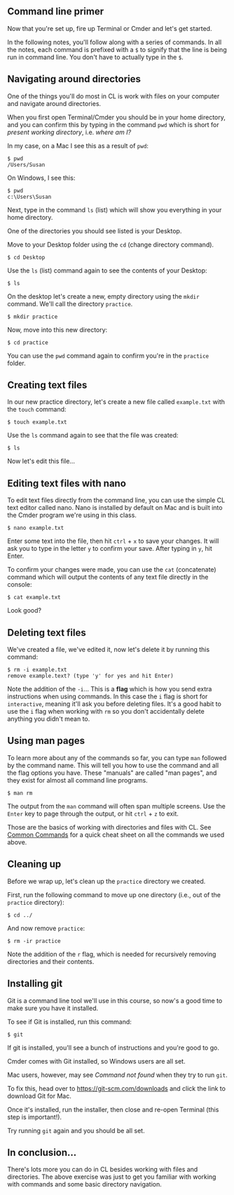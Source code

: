 ## Command line primer

Now that you're set up, fire up Terminal or Cmder and let's get started.

In the following notes, you'll follow along with a series of commands. In all the notes, each command is prefixed with a `$` to signify that the line is being run in command line. You don't have to actually type in the `$`.


## Navigating around directories

One of the things you'll do most in CL is work with files on your computer and navigate around directories.

When you first open Terminal/Cmder you should be in your home directory, and you can confirm this by typing in the command `pwd` which is short for *present working directory*, i.e. *where am I?*

In my case, on a Mac I see this as a result of `pwd`:

    $ pwd
    /Users/Susan

On Windows, I see this:

    $ pwd
    c:\Users\Susan

Next, type in the command `ls` (list) which will show you everything in your home directory.

One of the directories you should see listed is your Desktop.

Move to your Desktop folder using the `cd` (change directory command).

    $ cd Desktop

Use the `ls` (list) command again to see the contents of your Desktop:

    $ ls

On the desktop let's create a new, empty directory using the `mkdir` command. We'll call the directory `practice`.

    $ mkdir practice

Now, move into this new directory:

    $ cd practice

You can use the `pwd` command again to confirm you're in the `practice` folder.


## Creating text files

In our new practice directory, let's create a new file called `example.txt` with the `touch` command:

    $ touch example.txt

Use the `ls` command again to see that the file was created:

    $ ls

Now let's edit this file...

## Editing text files with nano

To edit text files directly from the command line, you can use the simple CL text editor called nano. Nano is installed by default on Mac and is built into the Cmder program we're using in this class.

    $ nano example.txt

Enter some text into the file, then hit `ctrl` + `x` to save your changes. It will ask you to type in the letter `y` to confirm your save. After typing in `y`, hit Enter.

To confirm your changes were made, you can use the `cat` (concatenate) command which will output the contents of any text file directly in the console:

    $ cat example.txt

Look good?


## Deleting text files

We've created a file, we've edited it, now let's delete it by running this command:

    $ rm -i example.txt
    remove example.text? (type 'y' for yes and hit Enter)

Note the addition of the `-i`... This is a **flag** which is how you send extra instructions when using commands. In this case the `i` flag is short for `interactive`, meaning it'll ask you before deleting files. It's a good habit to use the `i` flag when working with `rm` so you don't accidentally delete anything you didn't mean to.


## Using man pages

To learn more about any of the commands so far, you can type `man` followed by the command name. This will tell you how to use the command and all the flag options you have. These "manuals" are called "man pages", and they exist for almost all command line programs.

    $ man rm

The output from the `man` command will often span multiple screens. Use the `Enter` key to page through the output, or hit `ctrl` + `z` to exit.

Those are the basics of working with directories and files with CL. See [Common Commands](https://github.com/susanBuck/notes/blob/master/07_Command_Line/04_Common-commands.md) for a quick cheat sheet on all the commands we used above.


## Cleaning up

Before we wrap up, let's clean up the `practice` directory we created.

First, run the following command to move up one directory (i.e., out of the `practice` directory):

    $ cd ../

And now remove `practice`:

    $ rm -ir practice

Note the addition of the `r` flag, which is needed for recursively removing directories and their contents.


## Installing git

Git is a command line tool we'll use in this course, so now's a good time to make sure you have it installed.

To see if Git is installed, run this command:

    $ git

If git is installed, you'll see a bunch of instructions and you're good to go.

Cmder comes with Git installed, so Windows users are all set.

Mac users, however, may see *Command not found* when they try to run `git`.

To fix this, head over to <https://git-scm.com/downloads> and click the link to download Git for Mac.

Once it's installed, run the installer, then close and re-open Terminal (this step is important!).

Try running `git` again and you should be all set.


## In conclusion...

There's lots more you can do in CL besides working with files and directories. The above exercise was just to get you familiar with working with commands and some basic directory navigation.

